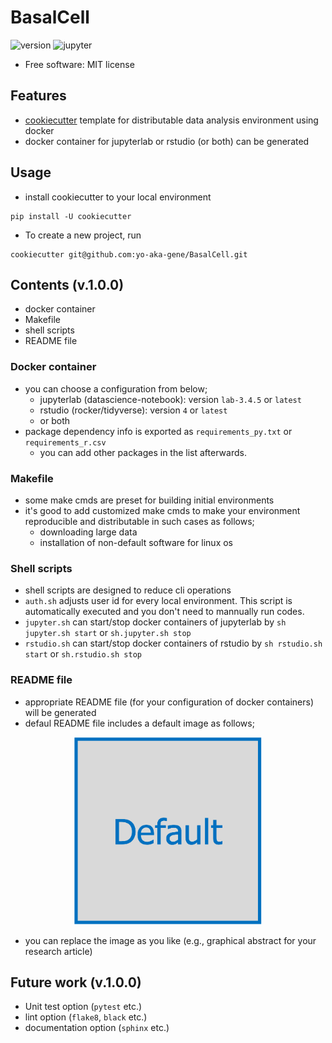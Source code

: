 # BasalCell
![version](https://img.shields.io/badge/BasalCell-v.1.0.0-blue.svg?longCache=true)
![jupyter](https://img.shields.io/badge/BasalCell-v.1.0.0-f37626.svg?longCache=true&logo=jupyter)

- Free software: MIT license

## Features
- [cookiecutter](https://github.com/cookiecutter/cookiecutter) template for distributable data analysis environment using docker
- docker container for jupyterlab or rstudio (or both) can be generated

## Usage
- install cookiecutter to your local environment
```
pip install -U cookiecutter
```
- To create a new project, run
```
cookiecutter git@github.com:yo-aka-gene/BasalCell.git
```

## Contents (v.1.0.0)
- docker container
- Makefile
- shell scripts
- README file

### Docker container
- you can choose a configuration from below;
    - jupyterlab (datascience-notebook): version `lab-3.4.5` or `latest`
    - rstudio (rocker/tidyverse): version `4` or `latest`
    - or both
- package dependency info is exported as `requirements_py.txt` or `requirements_r.csv`
    - you can add other packages in the list afterwards.

### Makefile
- some make cmds are preset for building initial environments
- it's good to add customized make cmds to make your environment reproducible and distributable in such cases as follows;
    - downloading large data
    - installation of non-default software for linux os

### Shell scripts
- shell scripts are designed to reduce cli operations
- `auth.sh` adjusts user id for every local environment. This script is automatically executed and you don't need to mannually run codes.
- `jupyter.sh` can start/stop docker containers of jupyterlab by `sh jupyter.sh start` or `sh.jupyter.sh stop`
- `rstudio.sh` can start/stop docker containers of rstudio by `sh rstudio.sh start` or `sh.rstudio.sh stop`

### README file
- appropriate README file (for your configuration of docker containers) will be generated
- defaul README file includes a default image as follows;
<div align="center">
<img src="./{{cookiecutter.project_name}}/logos/default.png" alt="graphical abstract" width="300" height="300" title="graphical abstract">
</div>

- you can replace the image as you like (e.g., graphical abstract for your research article)

## Future work (v.1.0.0)
- Unit test option (`pytest` etc.)
- lint option (`flake8`, `black` etc.)
- documentation option (`sphinx` etc.)
